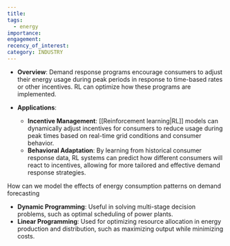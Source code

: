 ```yaml
---
title: 
tags:
  - energy
importance: 
engagement: 
recency_of_interest: 
category: INDUSTRY
---
```

- **Overview**: Demand response programs encourage consumers to adjust their energy usage during peak periods in response to time-based rates or other incentives. RL can optimize how these programs are implemented.

- **Applications**:
    - **Incentive Management**: [[Reinforcement learning|RL]] models can dynamically adjust incentives for consumers to reduce usage during peak times based on real-time grid conditions and consumer behavior.
    - **Behavioral Adaptation**: By learning from historical consumer response data, RL systems can predict how different consumers will react to incentives, allowing for more tailored and effective demand response strategies.

How can we model the effects of energy consumption patterns on demand forecasting

- **Dynamic Programming**: Useful in solving multi-stage decision problems, such as optimal scheduling of power plants.
- **Linear Programming**: Used for optimizing resource allocation in energy production and distribution, such as maximizing output while minimizing costs.